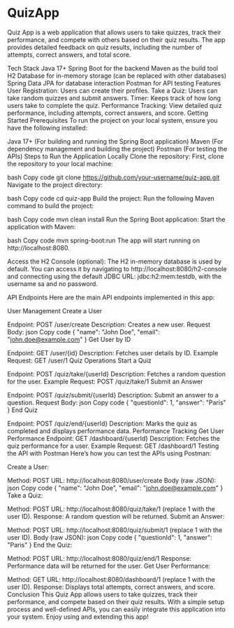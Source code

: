 # QuizApp
Quiz App is a web application that allows users to take quizzes, track their performance, and compete with others based on their quiz results. The app provides detailed feedback on quiz results, including the number of attempts, correct answers, and total score.

Tech Stack
Java 17+
Spring Boot for the backend
Maven as the build tool
H2 Database for in-memory storage (can be replaced with other databases)
Spring Data JPA for database interaction
Postman for API testing
Features
User Registration: Users can create their profiles.
Take a Quiz: Users can take random quizzes and submit answers.
Timer: Keeps track of how long users take to complete the quiz.
Performance Tracking: View detailed quiz performance, including attempts, correct answers, and score.
Getting Started
Prerequisites
To run the project on your local system, ensure you have the following installed:

Java 17+ (For building and running the Spring Boot application)
Maven (For dependency management and building the project)
Postman (For testing the APIs)
Steps to Run the Application Locally
Clone the repository: First, clone the repository to your local machine:

bash
Copy code
git clone https://github.com/your-username/quiz-app.git
Navigate to the project directory:

bash
Copy code
cd quiz-app
Build the project: Run the following Maven command to build the project:

bash
Copy code
mvn clean install
Run the Spring Boot application: Start the application with Maven:

bash
Copy code
mvn spring-boot:run
The app will start running on http://localhost:8080.

Access the H2 Console (optional): The H2 in-memory database is used by default. You can access it by navigating to http://localhost:8080/h2-console and connecting using the default JDBC URL: jdbc:h2:mem:testdb, with the username sa and no password.

API Endpoints
Here are the main API endpoints implemented in this app:

User Management
Create a User

Endpoint: POST /user/create
Description: Creates a new user.
Request Body:
json
Copy code
{
    "name": "John Doe",
    "email": "john.doe@example.com"
}
Get User by ID

Endpoint: GET /user/{id}
Description: Fetches user details by ID.
Example Request: GET /user/1
Quiz Operations
Start a Quiz

Endpoint: POST /quiz/take/{userId}
Description: Fetches a random question for the user.
Example Request: POST /quiz/take/1
Submit an Answer

Endpoint: POST /quiz/submit/{userId}
Description: Submit an answer to a question.
Request Body:
json
Copy code
{
    "questionId": 1,
    "answer": "Paris"
}
End Quiz

Endpoint: POST /quiz/end/{userId}
Description: Marks the quiz as completed and displays performance data.
Performance Tracking
Get User Performance
Endpoint: GET /dashboard/{userId}
Description: Fetches the quiz performance for a user.
Example Request: GET /dashboard/1
Testing the API with Postman
Here’s how you can test the APIs using Postman:

Create a User:

Method: POST
URL: http://localhost:8080/user/create
Body (raw JSON):
json
Copy code
{
    "name": "John Doe",
    "email": "john.doe@example.com"
}
Take a Quiz:

Method: POST
URL: http://localhost:8080/quiz/take/1 (replace 1 with the user ID).
Response: A random question will be returned.
Submit an Answer:

Method: POST
URL: http://localhost:8080/quiz/submit/1 (replace 1 with the user ID).
Body (raw JSON):
json
Copy code
{
    "questionId": 1,
    "answer": "Paris"
}
End the Quiz:

Method: POST
URL: http://localhost:8080/quiz/end/1
Response: Performance data will be returned for the user.
Get User Performance:

Method: GET
URL: http://localhost:8080/dashboard/1 (replace 1 with the user ID).
Response: Displays total attempts, correct answers, and score.
Conclusion
This Quiz App allows users to take quizzes, track their performance, and compete based on their quiz results. With a simple setup process and well-defined APIs, you can easily integrate this application into your system. Enjoy using and extending this app!

